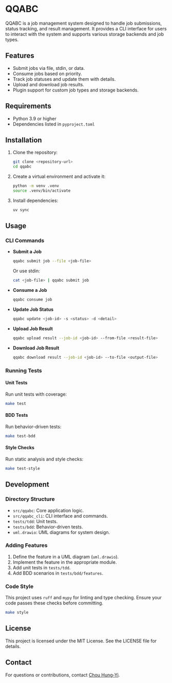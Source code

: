 # QQABC

QQABC is a job management system designed to handle job submissions, status tracking, and result management. It provides a CLI interface for users to interact with the system and supports various storage backends and job types.

## Features

- Submit jobs via file, stdin, or data.
- Consume jobs based on priority.
- Track job statuses and update them with details.
- Upload and download job results.
- Plugin support for custom job types and storage backends.

## Requirements

- Python 3.9 or higher
- Dependencies listed in `pyproject.toml`

## Installation

1. Clone the repository:
   ```bash
   git clone <repository-url>
   cd qqabc
   ```

2. Create a virtual environment and activate it:
   ```bash
   python -m venv .venv
   source .venv/bin/activate
   ```

3. Install dependencies:
   ```bash
   uv sync
   ```

## Usage

### CLI Commands

- **Submit a Job**
  ```bash
  qqabc submit job --file <job-file>
  ```
  Or use stdin:
  ```bash
  cat <job-file> | qqabc submit job
  ```

- **Consume a Job**
  ```bash
  qqabc consume job
  ```

- **Update Job Status**
  ```bash
  qqabc update <job-id> -s <status> -d <detail>
  ```

- **Upload Job Result**
  ```bash
  qqabc upload result --job-id <job-id> --from-file <result-file>
  ```

- **Download Job Result**
  ```bash
  qqabc download result --job-id <job-id> --to-file <output-file>
  ```

### Running Tests

#### Unit Tests
Run unit tests with coverage:
```bash
make test
```

#### BDD Tests
Run behavior-driven tests:
```bash
make test-bdd
```

#### Style Checks
Run static analysis and style checks:
```bash
make test-style
```

## Development

### Directory Structure

- `src/qqabc`: Core application logic.
- `src/qqabc_cli`: CLI interface and commands.
- `tests/tdd`: Unit tests.
- `tests/bdd`: Behavior-driven tests.
- `uml.drawio`: UML diagrams for system design.

### Adding Features

1. Define the feature in a UML diagram (`uml.drawio`).
2. Implement the feature in the appropriate module.
3. Add unit tests in `tests/tdd`.
4. Add BDD scenarios in `tests/bdd/features`.

### Code Style

This project uses `ruff` and `mypy` for linting and type checking. Ensure your code passes these checks before committing.

```bash
make style
```

## License

This project is licensed under the MIT License. See the LICENSE file for details.

## Contact

For questions or contributions, contact [Chou Hung-Yi](mailto:hychou.svm@gmail.com).
